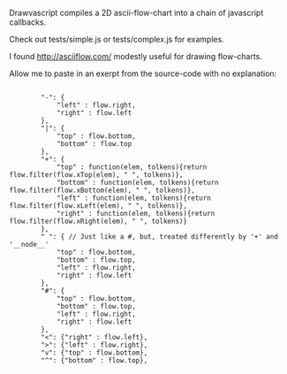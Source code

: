 
Drawvascript compiles a 2D ascii-flow-chart into 
a chain of javascript callbacks.



Check out tests/simple.js or tests/complex.js for examples.



I found http://asciiflow.com/ modestly useful for drawing flow-charts.

Allow me to paste in an exerpt from the source-code with no explanation:

```

		"-": {
			"left" : flow.right,
			"right" : flow.left
		},
		"|": {
			"top" : flow.bottom,
			"bottom" : flow.top
		},
		"+": {
			"top" : function(elem, tolkens){return flow.filter(flow.xTop(elem), " ", tolkens)},
			"bottom" : function(elem, tolkens){return flow.filter(flow.xBottom(elem), " ", tolkens)},
			"left" : function(elem, tolkens){return flow.filter(flow.xLeft(elem), " ", tolkens)},
			"right" : function(elem, tolkens){return flow.filter(flow.xRight(elem), " ", tolkens)}
		},
		" ": { // Just like a #, but, treated differently by '+' and '__node__'
			"top" : flow.bottom,
			"bottom" : flow.top,
			"left" : flow.right,
			"right" : flow.left
		},
		"#": {
			"top" : flow.bottom,
			"bottom" : flow.top,
			"left" : flow.right,
			"right" : flow.left
		},
		"<": {"right" : flow.left},
		">": {"left" : flow.right},
		"v": {"top" : flow.bottom},
		"^": {"bottom" : flow.top},

```
